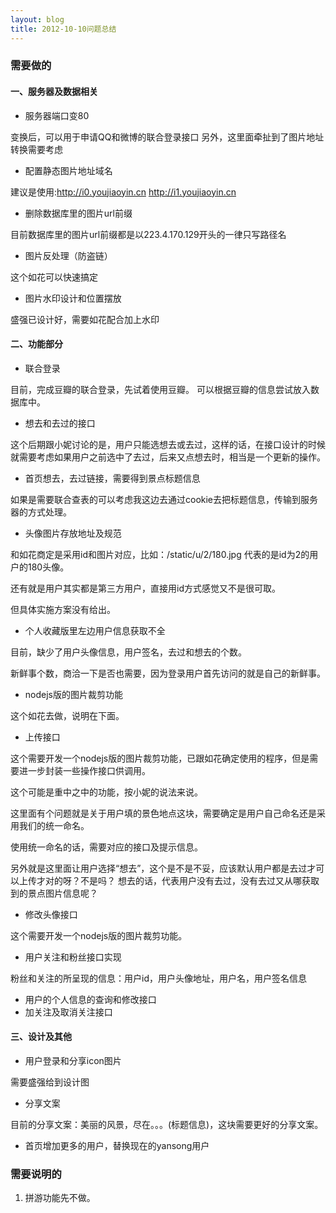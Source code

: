 ```yaml
---
layout: blog
title: 2012-10-10问题总结
---
```

### 需要做的
#### 一、服务器及数据相关

* 服务器端口变80

变换后，可以用于申请QQ和微博的联合登录接口
另外，这里面牵扯到了图片地址转换需要考虑

* 配置静态图片地址域名

建议是使用:http://i0.youjiaoyin.cn http://i1.youjiaoyin.cn

* 删除数据库里的图片url前缀

目前数据库里的图片url前缀都是以223.4.170.129开头的一律只写路径名

* 图片反处理（防盗链）

这个如花可以快速搞定

* 图片水印设计和位置摆放

盛强已设计好，需要如花配合加上水印

#### 二、功能部分

* 联合登录

目前，完成豆瓣的联合登录，先试着使用豆瓣。
可以根据豆瓣的信息尝试放入数据库中。

* 想去和去过的接口

这个后期跟小妮讨论的是，用户只能选想去或去过，这样的话，在接口设计的时候就需要考虑如果用户之前选中了去过，后来又点想去时，相当是一个更新的操作。

* 首页想去，去过链接，需要得到景点标题信息

如果是需要联合查表的可以考虑我这边去通过cookie去把标题信息，传输到服务器的方式处理。

* 头像图片存放地址及规范

和如花商定是采用id和图片对应，比如：/static/u/2/180.jpg 代表的是id为2的用户的180头像。

还有就是用户其实都是第三方用户，直接用id方式感觉又不是很可取。

但具体实施方案没有给出。

* 个人收藏版里左边用户信息获取不全

目前，缺少了用户头像信息，用户签名，去过和想去的个数。

新鲜事个数，商洽一下是否也需要，因为登录用户首先访问的就是自己的新鲜事。

* nodejs版的图片裁剪功能

这个如花去做，说明在下面。

* 上传接口

这个需要开发一个nodejs版的图片裁剪功能，已跟如花确定使用的程序，但是需要进一步封装一些操作接口供调用。

这个可能是重中之中的功能，按小妮的说法来说。

这里面有个问题就是关于用户填的景色地点这块，需要确定是用户自己命名还是采用我们的统一命名。

使用统一命名的话，需要对应的接口及提示信息。

另外就是这里面让用户选择“想去”，这个是不是不妥，应该默认用户都是去过才可以上传才对的呀？不是吗？
想去的话，代表用户没有去过，没有去过又从哪获取到的景点图片信息呢？

* 修改头像接口

这个需要开发一个nodejs版的图片裁剪功能。

* 用户关注和粉丝接口实现

粉丝和关注的所呈现的信息：用户id，用户头像地址，用户名，用户签名信息

* 用户的个人信息的查询和修改接口
* 加关注及取消关注接口
#### 三、设计及其他

* 用户登录和分享icon图片

需要盛强给到设计图

* 分享文案

目前的分享文案：美丽的风景，尽在。。。(标题信息)，这块需要更好的分享文案。

* 首页增加更多的用户，替换现在的yansong用户

### 需要说明的
1. 拼游功能先不做。
